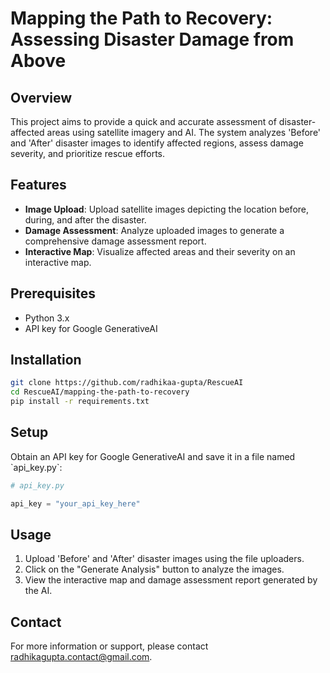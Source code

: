 # Mapping the Path to Recovery: Assessing Disaster Damage from Above

## Overview

This project aims to provide a quick and accurate assessment of disaster-affected areas using satellite imagery and AI. The system analyzes 'Before' and 'After' disaster images to identify affected regions, assess damage severity, and prioritize rescue efforts.

## Features

- **Image Upload**: Upload satellite images depicting the location before, during, and after the disaster.
- **Damage Assessment**: Analyze uploaded images to generate a comprehensive damage assessment report.
- **Interactive Map**: Visualize affected areas and their severity on an interactive map.

## Prerequisites

- Python 3.x
- API key for Google GenerativeAI

## Installation

```bash
git clone https://github.com/radhikaa-gupta/RescueAI
cd RescueAI/mapping-the-path-to-recovery
pip install -r requirements.txt
```

## Setup

Obtain an API key for Google GenerativeAI and save it in a file named \`api_key.py\`:

```python
# api_key.py

api_key = "your_api_key_here"
```

## Usage

1. Upload 'Before' and 'After' disaster images using the file uploaders.
2. Click on the "Generate Analysis" button to analyze the images.
3. View the interactive map and damage assessment report generated by the AI.

## Contact

For more information or support, please contact [radhikagupta.contact@gmail.com](mailto:radhikagupta.contact@gmail.com).
